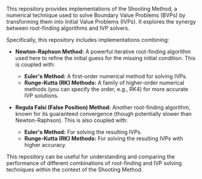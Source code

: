 This repository provides implementations of the Shooting Method, a numerical technique used to solve Boundary Value Problems (BVPs) by transforming them into Initial Value Problems (IVPs). It explores the synergy between root-finding algorithms and IVP solvers.

Specifically, this repository includes implementations combining:

-   **Newton-Raphson Method:** A powerful iterative root-finding algorithm used here to refine the initial guess for the missing initial condition. This is coupled with:
    -   **Euler's Method:** A first-order numerical method for solving IVPs.
    -   **Runge-Kutta (RK) Methods:** A family of higher-order numerical methods (you can specify the order, e.g., RK4) for more accurate IVP solutions.

-   **Regula Falsi (False Position) Method:** Another root-finding algorithm, known for its guaranteed convergence (though potentially slower than Newton-Raphson). This is also coupled with:
    -   **Euler's Method:** For solving the resulting IVPs.
    -   **Runge-Kutta (RK) Methods:** For solving the resulting IVPs with higher accuracy.

This repository can be useful for understanding and comparing the performance of different combinations of root-finding and IVP solving techniques within the context of the Shooting Method.
